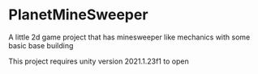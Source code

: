 # PlanetMineSweeper
A little 2d game project that has minesweeper like mechanics with some basic base building

This project requires unity version 2021.1.23f1 to open 
